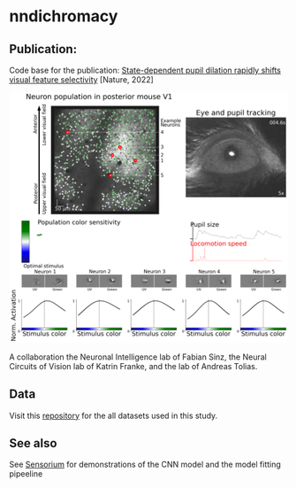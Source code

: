 # nndichromacy

## Publication:
Code base for the publication:
[State-dependent pupil dilation rapidly shifts
visual feature selectivity](https://www.nature.com/articles/s41586-022-05270-3https://www.nature.com/articles/s41586-022-05270-3) [Nature, 2022]

![plot](./figures/Fig1.png)

A collaboration the Neuronal Intelligence lab of Fabian Sinz, the Neural Circuits of Vision lab of Katrin Franke, and the lab of Andreas Tolias.



## Data
Visit this [repository](https://www.nature.com/articles/s41586-022-05270-3https://www.nature.com/articles/s41586-022-05270-3) for the all datasets used in this study.

## See also

See [Sensorium](https://github.com/sinzlab/sensorium) for demonstrations of the CNN model and the model fitting pipeeline